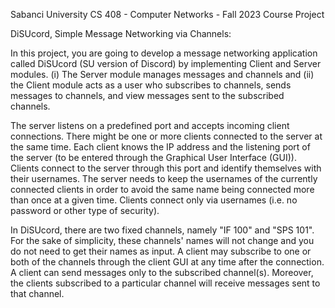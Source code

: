 Sabanci University CS 408 - Computer Networks - Fall 2023 Course Project

DiSUcord, Simple Message Networking via Channels:

In this project, you are going to develop a message networking application called DiSUcord (SU version of Discord) by implementing Client and Server modules. (i) The Server module manages messages and channels and (ii) the Client module acts as a user who subscribes to channels, sends messages to channels, and view messages sent to the subscribed channels.

The server listens on a predefined port and accepts incoming client connections. There might be one or more clients connected to the server at the same time. Each client knows the IP address and the listening port of the server (to be entered through the Graphical User Interface (GUI)). Clients connect to the server through this port and identify themselves with their usernames. The server needs to keep the usernames of the currently connected clients in order to avoid the same name being connected more than once at a given time. Clients connect only via usernames (i.e. no password or other type of security).

In DiSUcord, there are two fixed channels, namely "IF 100" and "SPS 101". For the sake of simplicity, these channels' names will not change and you do not need to get their names as input. A client may subscribe to one or both of the channels through the client GUI at any time after the connection. A client can send messages only to the subscribed channel(s). Moreover, the clients subscribed to a particular channel will receive messages sent to that channel.
